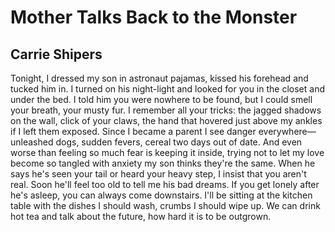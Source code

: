 # Mother Talks Back to the Monster
## Carrie Shipers
Tonight, I dressed my son in astronaut pajamas,
kissed his forehead and tucked him in.
I turned on his night-light and looked for you
in the closet and under the bed. I told him
you were nowhere to be found, but I could smell
your breath, your musty fur. I remember
all your tricks: the jagged shadows on the wall,
click of your claws, the hand that hovered
just above my ankles if I left them exposed.
Since I became a parent I see danger everywhere—
unleashed dogs, sudden fevers, cereal
two days out of date. And even worse
than feeling so much fear is keeping it inside,
trying not to let my love become so tangled
with anxiety my son thinks they're the same.
When he says he's seen your tail or heard
your heavy step, I insist that you aren't real.
Soon he'll feel too old to tell me his bad dreams.
If you get lonely after he's asleep, you can
always come downstairs. I'll be sitting
at the kitchen table with the dishes
I should wash, crumbs I should wipe up.
We can drink hot tea and talk about
the future, how hard it is to be outgrown.